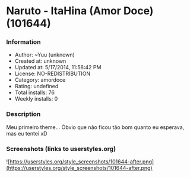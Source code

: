 # Naruto - ItaHina (Amor Doce) (101644)

### Information
- Author: ~Yuu (unknown)
- Created at: unknown
- Updated at: 5/17/2014, 11:58:42 PM
- License: NO-REDISTRIBUTION
- Category: amordoce
- Rating: undefined
- Total installs: 76
- Weekly installs: 0


### Description
Meu primeiro theme... Óbvio que não ficou tão bom quanto eu esperava, mas eu tentei xD


### Screenshots (links to userstyles.org)
![https://userstyles.org/style_screenshots/101644-after.png](https://userstyles.org/style_screenshots/101644-after.png)


